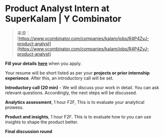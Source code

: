 <!--yml
category: 未分类
date: 2024-05-27 14:37:05
-->

# Product Analyst Intern at SuperKalam | Y Combinator

> 来源：[https://www.ycombinator.com/companies/kalam/jobs/R4P4ZvJ-product-analyst](https://www.ycombinator.com/companies/kalam/jobs/R4P4ZvJ-product-analyst)

**Fill your details** [**here**](https://forms.gle/t7gBmjL2CNj44JSX7) when you apply.

Your resume will be short listed as per your **projects or prior internship experience**. After this, an introductory call will be set.

**Introductory call (20 min)** - We will discuss your work in detail. You can ask relevant questions. Accordingly, the next steps will be discussed.

**Analytics assessment**, 1 hour F2F, This is to evaluate your analytical prowess.

**Product and insights**, 1 hour F2F. This is to evaluate how to you can use insights to shape the product better.

**Final discussion round**